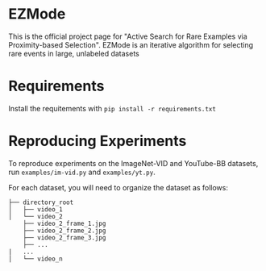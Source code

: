 # EZMode
This is the official project page for "Active Search for Rare Examples via Proximity-based Selection". EZMode is an iterative algorithm for selecting rare events in large, unlabeled datasets

# Requirements
Install the requitements with `pip install -r requirements.txt`

# Reproducing Experiments

To reproduce experiments on the ImageNet-VID and YouTube-BB datasets, run `examples/im-vid.py` and `examples/yt.py`.

For each dataset, you will need to organize the dataset as follows: 
```
├── directory_root
│   ├── video_1
│   └── video_2
	├── video_2_frame_1.jpg
	├── video_2_frame_2.jpg
	├── video_2_frame_3.jpg
	├── ...
|	...
│   └── video_n
```

